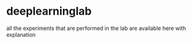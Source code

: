 # deeplearninglab
all the experiments that are performed in the lab are available here with explanation

